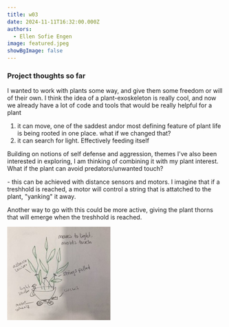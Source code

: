 ```yaml
---
title: w03
date: 2024-11-11T16:32:00.000Z
authors:
  - Ellen Sofie Engen
image: featured.jpeg
showBgImage: false
---
```

### Project thoughts so far

I wanted to work with plants some way, and give them some freedom or will of their own. I think the idea of a plant-exoskeleton is really cool, and now we already have a lot of code and tools that would be really helpful for a plant

1. it can move, one of the saddest andor most defining feature of plant life is being rooted in one place. what if we changed that?
2. it can search for light. Effectively feeding itself

Building on notions of self defense and aggression, themes I've also been interested in exploring, I am thinking of combining it with my plant interest. What if the plant can avoid predators/unwanted touch?

\- this can be achieved with distance sensors and motors. I imagine that if a treshhold is reached, a motor will control a string that is attatched to the plant, "yanking" it away.

Another way to go with this could be more active, giving the plant thorns that will emerge when the treshhold is reached.

![sketch of plant exoskeleton robot](featured.jpeg "exoplant")
